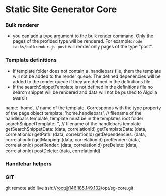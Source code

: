# Static Site Generator Core


### Bulk renderer
- you can add a type argument to the bulk render command. Only the pages of the profided type will be rendered. For example: `node tasks/bulkrender.js post` will render only pages of the type "post".



### Template definitions

- If template folder does not contain a .handlebars file, them the template will not be added to the render queue. The defined depenencies will be added to the render queue if they are defined in the definitions file.
- If the searchSnippetTemplate is not defined in the definitions file no search snippet will be rendered and data will not be pushed to Algolia search


name: 'home', // name of the template. Corresponds with the type property of the page object
template: 'home.handlebars', // filename of the handlebars template, template must be in the templates root folder
searchSnippetTemplate: '', // filename of the handlebars template
getSearchSnippetData: (data, correlationId)
getTemplateData: (data, correlationId)
getPath: (data, correlationId)
getDependencies: (data, correlationId)
getMapping: (data, correlationId)
preRender: (data, correlationId)
postRender: (data, correlationId)
preDelete: (data, correlationId)
postDelete: (data, correlationId)



### Handlebar helpers

### GIT
git remote add live ssh://root@146.185.149.132/opt/sg-core.git
